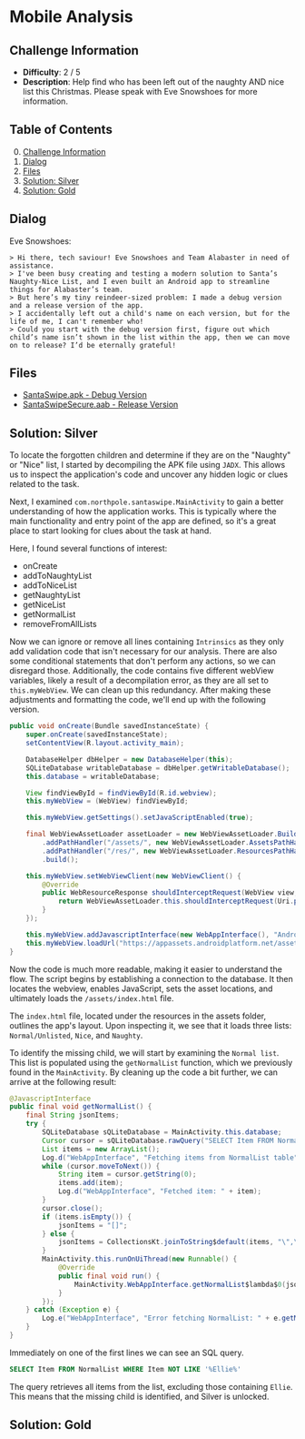 # Mobile Analysis

## Challenge Information
- **Difficulty**: 2 / 5
- **Description**: Help find who has been left out of the naughty AND nice list this Christmas. Please speak with Eve Snowshoes for more information.

## Table of Contents
0. [Challenge Information](#challenge-information)
1. [Dialog](#dialog)
2. [Files](#files)
3. [Solution: Silver](#solution-silver)
4. [Solution: Gold](#solution-gold)

## Dialog
Eve Snowshoes:
```
> Hi there, tech saviour! Eve Snowshoes and Team Alabaster in need of assistance.
> I've been busy creating and testing a modern solution to Santa’s Naughty-Nice List, and I even built an Android app to streamline things for Alabaster’s team.
> But here’s my tiny reindeer-sized problem: I made a debug version and a release version of the app.
> I accidentally left out a child's name on each version, but for the life of me, I can't remember who!
> Could you start with the debug version first, figure out which child’s name isn’t shown in the list within the app, then we can move on to release? I’d be eternally grateful!
```

## Files
- [SantaSwipe.apk - Debug Version](files/SantaSwipe.apk)
- [SantaSwipeSecure.aab - Release Version](files/SantaSwipeSecure.aab)

## Solution: Silver

To locate the forgotten children and determine if they are on the "Naughty" or "Nice" list, I started by decompiling the APK file using `JADX`. This allows us to inspect the application's code and uncover any hidden logic or clues related to the task.


Next, I examined `com.northpole.santaswipe.MainActivity` to gain a better understanding of how the application works. This is typically where the main functionality and entry point of the app are defined, so it's a great place to start looking for clues about the task at hand.

Here, I found several functions of interest:
- onCreate
- addToNaughtyList
- addToNiceList
- getNaughtyList
- getNiceList
- getNormalList
- removeFromAllLists

Now we can ignore or remove all lines containing `Intrinsics` as they only add validation code that isn't necessary for our analysis. There are also some conditional statements that don't perform any actions, so we can disregard those. Additionally, the code contains five different webView variables, likely a result of a decompilation error, as they are all set to `this.myWebView`. We can clean up this redundancy. After making these adjustments and formatting the code, we'll end up with the following version.

```Java
public void onCreate(Bundle savedInstanceState) {
    super.onCreate(savedInstanceState);
    setContentView(R.layout.activity_main);

    DatabaseHelper dbHelper = new DatabaseHelper(this);
    SQLiteDatabase writableDatabase = dbHelper.getWritableDatabase();
    this.database = writableDatabase;

    View findViewById = findViewById(R.id.webview);
    this.myWebView = (WebView) findViewById;

    this.myWebView.getSettings().setJavaScriptEnabled(true);

    final WebViewAssetLoader assetLoader = new WebViewAssetLoader.Builder()
        .addPathHandler("/assets/", new WebViewAssetLoader.AssetsPathHandler(this))
        .addPathHandler("/res/", new WebViewAssetLoader.ResourcesPathHandler(this))
        .build();

    this.myWebView.setWebViewClient(new WebViewClient() {
        @Override
        public WebResourceResponse shouldInterceptRequest(WebView view, String url) {
            return WebViewAssetLoader.this.shouldInterceptRequest(Uri.parse(url));
        }
    });

    this.myWebView.addJavascriptInterface(new WebAppInterface(), "Android");
    this.myWebView.loadUrl("https://appassets.androidplatform.net/assets/index.html");
}
```

Now the code is much more readable, making it easier to understand the flow. The script begins by establishing a connection to the database. It then locates the webview, enables JavaScript, sets the asset locations, and ultimately loads the `/assets/index.html` file.

The `index.html` file, located under the resources in the assets folder, outlines the app's layout. Upon inspecting it, we see that it loads three lists: `Normal/Unlisted`, `Nice`, and `Naughty`.

To identify the missing child, we will start by examining the `Normal list`. This list is populated using the `getNormalList` function, which we previously found in the `MainActivity`. By cleaning up the code a bit further, we can arrive at the following result:

```Java
@JavascriptInterface
public final void getNormalList() {
    final String jsonItems;
    try {
        SQLiteDatabase sQLiteDatabase = MainActivity.this.database;
        Cursor cursor = sQLiteDatabase.rawQuery("SELECT Item FROM NormalList WHERE Item NOT LIKE '%Ellie%'", null);
        List items = new ArrayList();
        Log.d("WebAppInterface", "Fetching items from NormalList table");
        while (cursor.moveToNext()) {
            String item = cursor.getString(0);
            items.add(item);
            Log.d("WebAppInterface", "Fetched item: " + item);
        }
        cursor.close();
        if (items.isEmpty()) {
            jsonItems = "[]";
        } else {
            jsonItems = CollectionsKt.joinToString$default(items, "\",\"", "[\"", "\"]", 0, null, null, 56, null);
        }
        MainActivity.this.runOnUiThread(new Runnable() {
            @Override
            public final void run() {
                MainActivity.WebAppInterface.getNormalList$lambda$0(jsonItems, MainActivity.this);
            }
        });
    } catch (Exception e) {
        Log.e("WebAppInterface", "Error fetching NormalList: " + e.getMessage());
    }
}
```

Immediately on one of the first lines we can see an SQL query.

```SQL
SELECT Item FROM NormalList WHERE Item NOT LIKE '%Ellie%'
```

The query retrieves all items from the list, excluding those containing `Ellie`. This means that the missing child is identified, and Silver is unlocked.

## Solution: Gold

